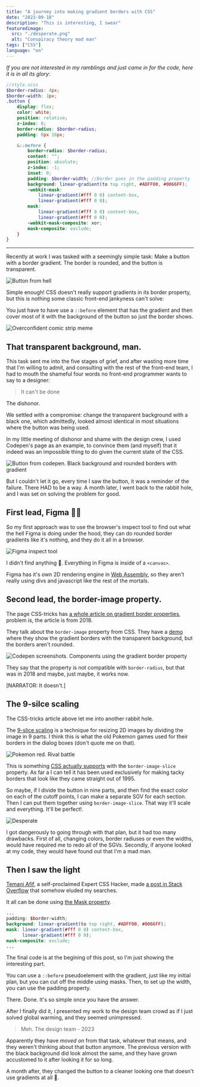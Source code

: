 ```yaml
---
title: "A journey into making gradient borders with CSS"
date: "2023-09-18"
description: "This is interesting, I swear"
featuredimage:
  src: "./desperate.png"
  alt: "Conspiracy theory mad man"
tags: ["CSS"]
language: "en"
---
```



_If you are not interested in my ramblings and just came in for the code, here it is in all its glory_:
```scss
//style.scss
$border-radius: 4px;
$border-width: 1px;
.button {
    display: flex;
    color: white;
    position: relative;
    z-index: 0;
    border-radius: $border-radius;
    padding: 8px 16px;

    &::before {
        border-radius: $border-radius;
        content: "";
        position: absolute;
        z-index: -1;
        inset: 0;
        padding: $border-width; //Border goes in the padding property 
        background: linear-gradient(to top right, #ADFF00, #0066FF);
        -webkit-mask:
            linear-gradient(#fff 0 0) content-box,
            linear-gradient(#fff 0 0);
        mask:
            linear-gradient(#fff 0 0) content-box,
            linear-gradient(#fff 0 0);
        -webkit-mask-composite: xor;
        mask-composite: exclude;
    }
}
```
---


Recently at work I was tasked with a seemingly simple task: Make a button with a border gradient. The border is rounded, and the button is transparent.

![Button from hell](./button-fire.png)

Simple enough! CSS doesn't really support gradients in its border property, but this is nothing some classic front-end jankyness can't solve:

You just have to have use a ``::before`` element that has the gradient and then cover most of it with the background of the button so just the border shows.

![Overconfident comic strip meme](./overconfident-comic.png)

## That transparent background, man.

This task sent me into the five stages of grief, and after wasting more time that I'm willing to admit, and consulting with the rest of the front-end team, I had to mouth the shameful four words no front-end programmer wants to say to a designer:

> It can't be done

The dishonor.

We settled with a compromise: change the transparent background with a black one, which admittedly, looked almost identical in most situations where the button was being used.

In my little meeting of dishonor and shame with the design crew, I used Codepen's page as an example, to convince them (and myself) that it indeed was an impossible thing to do given the current state of the CSS.

![Button from codepen. Black background and rounded borders with gradient](./codepen.png)

But I couldn't let it go, every time I saw the button, it was a reminder of the failure. There HAD to be a way. A month later, I went back to the rabbit hole, and I was set on solving the problem for good.

## First lead, Figma 🕵️‍♀️

So my first approach was to use the browser's inspect tool to find out what the hell Figma is doing under the hood, they can do rounded border gradients like it's nothing, and they do it all in a browser.

![Figma inspect tool](./figma.png)

I didn't find anything 🙁. Everything in Figma is inside of a `<canvas>`.

Figma has it's own 2D rendering engine in [Web Assembly](https://www.figma.com/blog/webassembly-cut-figmas-load-time-by-3x/), so they aren't really using divs and javascript like the rest of the mortals.


## Second lead, the border-image property.

The page CSS-tricks has [a whole article on gradient border properties](https://css-tricks.com/gradient-borders-in-css/), problem is, the article is from 2018.

They talk about the `border-image` property from CSS. They have a [demo](https://codepen.io/chriscoyier/pen/ZVYXRx) where they show the gradient borders with the transparent background, but the borders aren't rounded.

![Codepen screenshots. Components using the gradient border property](./css-tricks.png)

They say that the property is not compatible with `border-radius`, but that was in 2018 and maybe, just maybe, it works now.

[NARRATOR: It doesn't.]

## The 9-silce scaling

The CSS-tricks article above let me into another rabbit hole.

The [9-slice scaling](https://en.wikipedia.org/wiki/9-slice_scaling) is a technique for resizing 2D images by dividing the image in 9 parts. I think this is what the old Pokemon games used for their borders in the dialog boxes (don't quote me on that).

![Pokemon red. Rival battle](./pokemon.png
)

This is something [CSS actually supports](https://developer.mozilla.org/en-US/docs/Web/CSS/border-image-slice) with the `border-image-slice` property. As far a I can tell it has been used exclusively for making tacky borders that look like they came straight out of 1995.

So maybe, if I divide the button in nine parts, and then find the exact color on each of the cutoff points, I can make a separate SGV for each section. Then I can put them together using `border-image-slice`. That way it'll scale and everything. It'll be perfect!.

![Desperate](./desperate.png
)

I got dangerously to going through with that plan, but it had too many drawbacks. First of all, changing colors, border radiuses or even the widths, would have required me to redo all of the SGVs. Secondly, if anyone looked at my code, they would have found out that I'm a mad man.

## Then I saw the light

[Temani Afif](https://stackoverflow.com/users/8620333/temani-afif), a self-proclaimed Expert CSS Hacker, made [a post in Stack Overflow](https://stackoverflow.com/questions/51496204/border-gradient-with-border-radius) that somehow eluded my searches.

It all can be done using [the Mask property](https://developer.mozilla.org/en-US/docs/Web/CSS/mask).

```scss
...
padding: $border-width;
background: linear-gradient(to top right, #ADFF00, #0066FF);
mask: linear-gradient(#fff 0 0) content-box,
      linear-gradient(#fff 0 0);
mask-composite: exclude;
...
```

The final code is at the begining of this post, so I'm just showing the interesting part.

You can use a `::before` pseudoelement with the gradient, just like my initial plan, but you can cut off the middle using masks. Then, to set up the width, you can use the padding property.

There. Done. It's so simple once you have the answer.

After I finally did it, I presented my work to the design team crowd as if I just solved global warming, and they seemed unimpressed. 

> Meh. The design team - 2023

Apparently they have _moved on_ from that task, whatever that means, and they weren't thinking about that button anymore. The previous version with the black background did look almost the same, and they have grown accustomed to it after looking it for so long.

A month after, they changed the button to a cleaner looking one that doesn't use gradients at all 🤡.